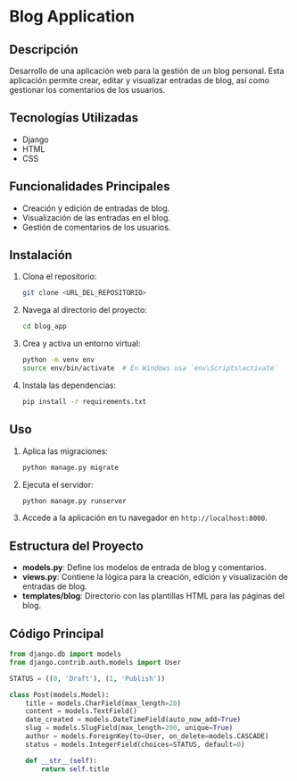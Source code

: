 # Blog Application

## Descripción
Desarrollo de una aplicación web para la gestión de un blog personal. Esta aplicación permite crear, editar y visualizar entradas de blog, así como gestionar los comentarios de los usuarios.

## Tecnologías Utilizadas
- Django
- HTML
- CSS

## Funcionalidades Principales
- Creación y edición de entradas de blog.
- Visualización de las entradas en el blog.
- Gestión de comentarios de los usuarios.

## Instalación
1. Clona el repositorio:
    ```bash
    git clone <URL_DEL_REPOSITORIO>
    ```
2. Navega al directorio del proyecto:
    ```bash
    cd blog_app
    ```
3. Crea y activa un entorno virtual:
    ```bash
    python -m venv env
    source env/bin/activate  # En Windows usa `env\Scripts\activate`
    ```
4. Instala las dependencias:
    ```bash
    pip install -r requirements.txt
    ```

## Uso
1. Aplica las migraciones:
    ```bash
    python manage.py migrate
    ```
2. Ejecuta el servidor:
    ```bash
    python manage.py runserver
    ```
3. Accede a la aplicación en tu navegador en `http://localhost:8000`.

## Estructura del Proyecto
- **models.py**: Define los modelos de entrada de blog y comentarios.
- **views.py**: Contiene la lógica para la creación, edición y visualización de entradas de blog.
- **templates/blog**: Directorio con las plantillas HTML para las páginas del blog.

## Código Principal
```python
from django.db import models
from django.contrib.auth.models import User

STATUS = ((0, 'Draft'), (1, 'Publish'))

class Post(models.Model):
    title = models.CharField(max_length=20)
    content = models.TextField()
    date_created = models.DateTimeField(auto_now_add=True)
    slug = models.SlugField(max_length=200, unique=True)
    author = models.ForeignKey(to=User, on_delete=models.CASCADE)
    status = models.IntegerField(choices=STATUS, default=0)

    def __str__(self):
        return self.title
